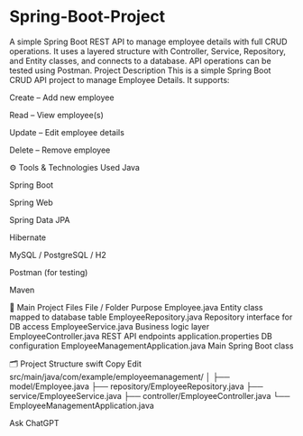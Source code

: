 # Spring-Boot-Project
A simple Spring Boot REST API to manage employee details with full CRUD operations. It uses a layered structure with Controller, Service, Repository, and Entity classes, and connects to a database. API operations can be tested using Postman.
Project Description
This is a simple Spring Boot CRUD API project to manage Employee Details. It supports:

Create – Add new employee

Read – View employee(s)

Update – Edit employee details

Delete – Remove employee

⚙️ Tools & Technologies Used
Java

Spring Boot

Spring Web

Spring Data JPA

Hibernate

MySQL / PostgreSQL / H2

Postman (for testing)

Maven

📁 Main Project Files
File / Folder	Purpose
Employee.java	Entity class mapped to database table
EmployeeRepository.java	Repository interface for DB access
EmployeeService.java	Business logic layer
EmployeeController.java	REST API endpoints
application.properties	DB configuration
EmployeeManagementApplication.java	Main Spring Boot class

🗂 Project Structure
swift
Copy
Edit
src/main/java/com/example/employeemanagement/
│
├── model/Employee.java
├── repository/EmployeeRepository.java
├── service/EmployeeService.java
├── controller/EmployeeController.java
└── EmployeeManagementApplication.java


Ask ChatGPT
